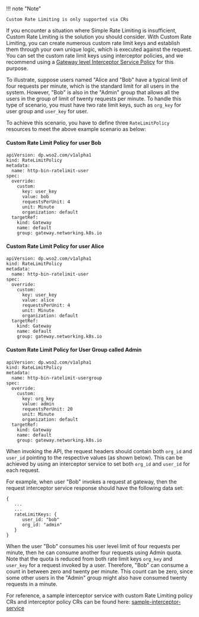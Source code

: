 
!!! note "Note"
    
    Custom Rate Limiting is only supported via CRs

If you encounter a situation where Simple Rate Limiting is insufficient, Custom Rate Limiting is the solution you should consider. With Custom Rate Limiting, you can create numerous custom rate limit keys and establish them through your own unique logic, which is executed against the request. You can set the custom rate limit keys using interceptor policies, and we recommend using a <a href="../../create-and-attach-api-policies/interceptors/interceptors-via-crs/#configuring-gateway-level-interceptors" target="_blank">Gateway level Interceptor Service Policy</a> for this purpose.

To illustrate, suppose users named "Alice and "Bob" have a typical limit of four requests per minute, which is the standard limit for all users in the system. However, "Bob" is also in the "Admin" group that allows all the users in the group of limit of twenty requests per minute. To handle this type of scenario, you must have two rate limit keys, such as `org_key` for user group and `user_key` for user. 

To achieve this scenario, you have to define three `RateLimitPolicy` resources to meet the above example scenario as below:

#### Custom Rate Limit Policy for user Bob
```
apiVersion: dp.wso2.com/v1alpha1
kind: RateLimitPolicy
metadata:
  name: http-bin-ratelimit-user
spec:
  override:
    custom:
      key: user_key
      value: bob
      requestsPerUnit: 4
      unit: Minute
      organization: default
  targetRef:
    kind: Gateway
    name: default
    group: gateway.networking.k8s.io
```

#### Custom Rate Limit Policy for user Alice
```
apiVersion: dp.wso2.com/v1alpha1
kind: RateLimitPolicy
metadata:
  name: http-bin-ratelimit-user
spec:
  override:
    custom:
      key: user_key
      value: alice
      requestsPerUnit: 4
      unit: Minute
      organization: default
  targetRef:
    kind: Gateway
    name: default
    group: gateway.networking.k8s.io
```

#### Custom Rate Limit Policy for User Group called Admin
```
apiVersion: dp.wso2.com/v1alpha1
kind: RateLimitPolicy
metadata:
  name: http-bin-ratelimit-usergroup
spec:
  override:
    custom:
      key: org_key
      value: admin
      requestsPerUnit: 20
      unit: Minute
      organization: default
  targetRef:
    kind: Gateway
    name: default
    group: gateway.networking.k8s.io
```

When invoking the API, the request headers should contain both `org_id` and `user_id` pointing to the respective values (as shown below). This can be achieved by using an interceptor service to set both `org_id` and `user_id` for each request.

For example, when user "Bob" invokes a request at gateway, then the request interceptor service response should have the following data set:
```
{
   ...
   ...
   rateLimitKeys: {
      user_id: "bob"
      org_id: "admin"
   }
}
```

When the user "Bob" consumes his user level limit of four requests per minute, then he can consume another four requests using Admin quota. Note that the quota is reduced from both rate limit keys `org_key` and `user_key` for a request invoked by a user. Therefore, "Bob" can consume a count in between zero and twenty per minute. This count can be zero, since some other users in the "Admin" group might also have consumed twenty requests in a minute.

For reference, a sample interceptor service with custom Rate Limiting policy CRs and interceptor policy CRs can be found here: <a href="https://github.com/wso2/apk/tree/main/samples/custom-ratelimit-interceptor-service" target="_blank">sample-interceptor-service</a>
